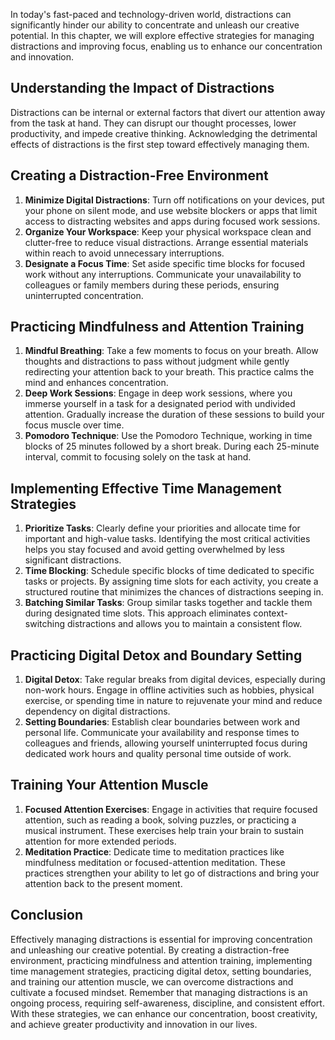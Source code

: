 
In today's fast-paced and technology-driven world, distractions can significantly hinder our ability to concentrate and unleash our creative potential. In this chapter, we will explore effective strategies for managing distractions and improving focus, enabling us to enhance our concentration and innovation.

Understanding the Impact of Distractions
----------------------------------------

Distractions can be internal or external factors that divert our attention away from the task at hand. They can disrupt our thought processes, lower productivity, and impede creative thinking. Acknowledging the detrimental effects of distractions is the first step toward effectively managing them.

Creating a Distraction-Free Environment
---------------------------------------

1. **Minimize Digital Distractions**: Turn off notifications on your devices, put your phone on silent mode, and use website blockers or apps that limit access to distracting websites and apps during focused work sessions.
2. **Organize Your Workspace**: Keep your physical workspace clean and clutter-free to reduce visual distractions. Arrange essential materials within reach to avoid unnecessary interruptions.
3. **Designate a Focus Time**: Set aside specific time blocks for focused work without any interruptions. Communicate your unavailability to colleagues or family members during these periods, ensuring uninterrupted concentration.

Practicing Mindfulness and Attention Training
---------------------------------------------

1. **Mindful Breathing**: Take a few moments to focus on your breath. Allow thoughts and distractions to pass without judgment while gently redirecting your attention back to your breath. This practice calms the mind and enhances concentration.
2. **Deep Work Sessions**: Engage in deep work sessions, where you immerse yourself in a task for a designated period with undivided attention. Gradually increase the duration of these sessions to build your focus muscle over time.
3. **Pomodoro Technique**: Use the Pomodoro Technique, working in time blocks of 25 minutes followed by a short break. During each 25-minute interval, commit to focusing solely on the task at hand.

Implementing Effective Time Management Strategies
-------------------------------------------------

1. **Prioritize Tasks**: Clearly define your priorities and allocate time for important and high-value tasks. Identifying the most critical activities helps you stay focused and avoid getting overwhelmed by less significant distractions.
2. **Time Blocking**: Schedule specific blocks of time dedicated to specific tasks or projects. By assigning time slots for each activity, you create a structured routine that minimizes the chances of distractions seeping in.
3. **Batching Similar Tasks**: Group similar tasks together and tackle them during designated time slots. This approach eliminates context-switching distractions and allows you to maintain a consistent flow.

Practicing Digital Detox and Boundary Setting
---------------------------------------------

1. **Digital Detox**: Take regular breaks from digital devices, especially during non-work hours. Engage in offline activities such as hobbies, physical exercise, or spending time in nature to rejuvenate your mind and reduce dependency on digital distractions.
2. **Setting Boundaries**: Establish clear boundaries between work and personal life. Communicate your availability and response times to colleagues and friends, allowing yourself uninterrupted focus during dedicated work hours and quality personal time outside of work.

Training Your Attention Muscle
------------------------------

1. **Focused Attention Exercises**: Engage in activities that require focused attention, such as reading a book, solving puzzles, or practicing a musical instrument. These exercises help train your brain to sustain attention for more extended periods.
2. **Meditation Practice**: Dedicate time to meditation practices like mindfulness meditation or focused-attention meditation. These practices strengthen your ability to let go of distractions and bring your attention back to the present moment.

Conclusion
----------

Effectively managing distractions is essential for improving concentration and unleashing our creative potential. By creating a distraction-free environment, practicing mindfulness and attention training, implementing time management strategies, practicing digital detox, setting boundaries, and training our attention muscle, we can overcome distractions and cultivate a focused mindset. Remember that managing distractions is an ongoing process, requiring self-awareness, discipline, and consistent effort. With these strategies, we can enhance our concentration, boost creativity, and achieve greater productivity and innovation in our lives.

